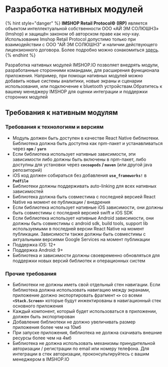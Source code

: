 # Разработка нативных модулей

{% hint style="danger" %}
**IMSHOP Retail Protocol© (IRP)** является объектом интеллектуальной собственности ООО «АЙ ЭМ СОЛЮШНЗ» (Imshop) и защищён законом об авторском праве как ноу-хау. Использование Imshop Retail Protocol допустимо только при взаимодействии с ООО "АЙ ЭМ СОЛЮШНЗ" и наличии действующего лицензионного договора. Более подробно можно ознакомиться [здесь](../api-license.md).
{% endhint %}

Разработка нативных модулей IMSHOP.IO позволяет внедрять модули, разработанные сторонними командами, для расширения функционала приложения. Например, при помощи нативных модулей можно добавить новые системы аналитики, новые экраны и сценарии использования, или подключение к bluetooth устройствам.Обратитесь к вашему менеджеру IMSHOP для оценки интеграции и поддержки сторонних модулей

## Требования к нативным модулям <a href="#trebovaniya-k-nativnym-modulyam" id="trebovaniya-k-nativnym-modulyam"></a>

### Требования к технологиям и версиям <a href="#trebovaniya-k-tekhnologiyam-i-versiyam" id="trebovaniya-k-tekhnologiyam-i-versiyam"></a>

* Модуль должен быть доступен в качестве React Native библиотеки. Библиотека должна быть доступна как npm-пакет и устанавливаться через **`npm`** / **`yarn`**
* Если библиотека использует нативные зависимости, эти зависимости либо должны быть включены в npm-пакет, либо доступны для установки через **`cocoapods` / `maven`** (или другой java репозиторий)
* iOS код должен собираться без добавления **`use_frameworks!`** в **`Podfile`**
* Библиотеки должны поддерживать auto-linking для всех нативных зависимостей
* Библиотека должна быть совместима с последней версией React Native на момент ее публикации / внедрения
* Если библиотека использует нативные iOS зависимости, они должны быть совместимы с последней версией swift и iOS SDK
* Если библиотека использует нативные Android зависимости, они должны быть совместимы с android sdk, build tools, support lib используемыми в последней версии React Native на момент публикации. Зависимости также должны быть совместимы с актуальными версиями Google Services на момент публикации
* Поддержка iOS: 12+
* Поддержка Android: 9+
* Библиотека и зависимости должны своевременно обновляться для поддержки новых версий библиотек и операционных систем

### Прочие требования <a href="#prochie-trebovaniya" id="prochie-trebovaniya"></a>

* Библиотеки не должны иметь свой отдельный стен навигации. Если библиотека должна использовать навигацию между экранами, приложение должно экспортировать фрагмент **`<>`** со всеми **`<Stack.Screen>`** которые будут инжектированы в навигационный стек основного приложения
* Каждый компонент, который будет использоваться в приложении, должен быть экспортирован
* Добавление библиотеки не должно увеличивать размер приложения более чем на 10мб
* При запуске приложения, библиотека не должна скачивать внешние ресурсы более чем на 4мб
* Библиотека не должна использовать механизмы принудительной авторизации / регистрации по email или номеру телефона. Для интеграции в стек авторизации, проконсультируйтесь с вашим менеджером в IMSHOP.IO
